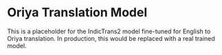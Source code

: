 
# Oriya Translation Model

This is a placeholder for the IndicTrans2 model fine-tuned for English to Oriya translation.
In production, this would be replaced with a real trained model.
